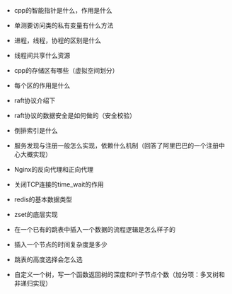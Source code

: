 + cpp的智能指针是什么，作用是什么
+ 单测要访问类的私有变量有什么方法 
+ 进程，线程，协程的区别是什么
+  线程间共享什么资源
+ cpp的存储区有哪些（虚拟空间划分）
+ 每个区的作用是什么
+ raft协议介绍下
+ raft协议的数据安全是如何做的（安全校验）
+ 倒排索引是什么
+ 服务发现与注册一般怎么实现，依赖什么机制（回答了阿里巴巴的一个注册中心大概实现）
+ Nginx的反向代理和正向代理
+ 关闭TCP连接的time_wait的作用
+ redis的基本数据类型
+ zset的底层实现
+ 在一个已有的跳表中插入一个数据的流程逻辑是怎么样子的
+ 插入一个节点的时间复杂度是多少
+ 跳表的高度选择会怎么选

+ 自定义一个树，写一个函数返回树的深度和叶子节点个数（加分项：多叉树和非递归实现）